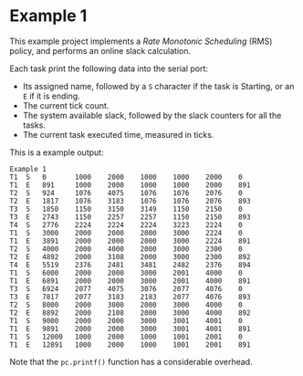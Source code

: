 # Example 1
This example project implements a *Rate Monotonic Scheduling* (RMS) policy, and performs an online slack calculation.

Each task print the following data into the serial port: 
* Its assigned name, followed by a `S` character if the task is Starting, or an `E` if it is ending.
* The current tick count.
* The system available slack, followed by the slack counters for all the tasks.
* The current task executed time, measured in ticks.

This is a example output:
```
Example 1
T1  S   0       1000    2000    1000    1000    2000    0
T1  E   891     1000    2000    1000    1000    2000    891
T2  S   924     1076    4075    1076    1076    2076    0
T2  E   1817    1076    3183    1076    1076    2076    893
T3  S   1850    1150    3150    3149    1150    2150    0
T3  E   2743    1150    2257    2257    1150    2150    893
T4  S   2776    2224    2224    2224    3223    2224    0
T1  S   3000    2000    2000    2000    3000    2224    0
T1  E   3891    2000    2000    2000    3000    2224    891
T2  S   4000    2000    4000    2000    3000    2300    0
T2  E   4892    2000    3108    2000    3000    2300    892
T4  E   5519    2376    2481    3481    2482    2376    894
T1  S   6000    2000    2000    3000    2001    4000    0
T1  E   6891    2000    2000    3000    2001    4000    891
T3  S   6924    2077    4075    3076    2077    4076    0
T3  E   7817    2077    3183    2183    2077    4076    893
T2  S   8000    2000    3000    2000    3000    4000    0
T2  E   8892    2000    2108    2000    3000    4000    892
T1  S   9000    2000    2000    3000    3001    4001    0
T1  E   9891    2000    2000    3000    3001    4001    891
T1  S   12000   1000    2000    1000    1001    2001    0
T1  E   12891   1000    2000    1000    1001    2001    891
```

Note that the `pc.printf()` function has a considerable overhead.